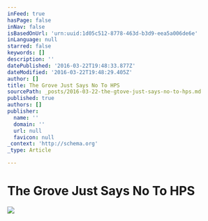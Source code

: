 ```yaml
---
inFeed: true
hasPage: false
inNav: false
isBasedOnUrl: 'urn:uuid:1d05c512-8778-463d-b3d9-eea5a006de6e'
inLanguage: null
starred: false
keywords: []
description: ''
datePublished: '2016-03-22T19:48:33.877Z'
dateModified: '2016-03-22T19:48:29.405Z'
author: []
title: The Grove Just Says No To HPS
sourcePath: _posts/2016-03-22-the-gtove-just-says-no-to-hps.md
published: true
authors: []
publisher:
  name: ''
  domain: ''
  url: null
  favicon: null
_context: 'http://schema.org'
_type: Article

---
```

# The Grove Just Says No To HPS
![](https://the-grid-user-content.s3-us-west-2.amazonaws.com/572a26f8-7e17-4069-bba0-92a4f1340adf.png)